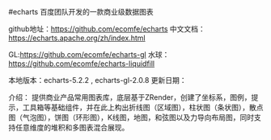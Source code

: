#echarts  百度团队开发的一款商业级数据图表


github地址：https://github.com/ecomfe/echarts
中文文档：https://echarts.apache.org/zh/index.html

GL:https://github.com/ecomfe/echarts-gl
水球：https://github.com/ecomfe/echarts-liquidfill


本地版本：echarts-5.2.2 , echarts-gl-2.0.8
更新日期：

介绍：
        提供商业产品常用图表库，底层基于ZRender，创建了坐标系，图例，提示，工具箱等基础组件，并在此上构出折线图（区域图），柱状图（条状图），散点图（气泡图），饼图（环形图），K线图，地图，和弦图以及力导向布局图，同时支持任意维度的堆积和多图表混合展现。
